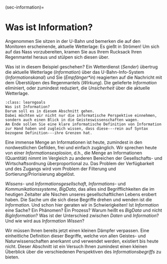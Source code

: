 (sec-information)=
# Was ist Information?

Angenommen Sie sitzen in der U-Bahn und bemerken die auf den Monitoren erscheinende, aktuelle Wetterlage: Es gießt in Strömen!
Um sich auf das Nass vorzubereiten, kramen Sie aus Ihrem Rucksack Ihren Regenmantel heraus und stülpen sich diesen über.

Was ist in diesem Beispiel geschehen?
Ein Wetterdienst (*Sender*) übertrug die aktuelle Wetterlage (*Information*) über das U-Bahn-Info-System (*Informationskanal*) und Sie (*Empfänger\*in*) reagierten auf die Nachricht mit dem Überstülpen des Regenmantels (*Wirkung*).
Die gelieferte *Information* eliminiert, oder zumindest reduziert, die *Unsicherheit* über die aktuelle Wetterlage.

```{admonition} Lernziel
:class: learngoals
Was ist Information?
Darum soll es in diesem Abschnitt gehen.
Dabei möchten wir nicht nur die informatische Perspektive einnehmen, sondern auch einen Blick in die Geisteswissenschaften wagen.
Am Ende sollen Sie eine klare informatische Definition von Information zur Hand haben und zugleich wissen, dass diese---rein auf Syntax bezogene Definition---ihre Grenzen hat.
```

Eine immense Menge an Informationen ist heute, zumindest in den nordwestlichen Gefilden, frei und einfach zugänglich.
Wir sprechen heute von einer *Informationsexplosion*, d.h., die Menge an Informationen (Quantität) nimmt im Vergleich zu anderen Bereichen der Gesellschafts- und Wirtschaftsordnung überproportional zu.
Das Problem der Verfügbarkeit und des Zugangs wird vom Problem der Filterung und Sortierung/Priorisierung abgelöst.

*Wissens-* und *Informationsgesellschaft*, *Informations-* und *Kommunikationssysteme*, *BigData*, das alles sind Begrifflichkeiten die im heutigen Zeitalter alle Nischen unseres gesellschaftlichen Lebens erobert haben.
Die Sache um die sich diese Begriffe drehen und wenden ist die *Information*.
Und schon hier geraten wir in Schwierigkeiten!
Ist *Information* eine Sache? 
Ein Phänomen? 
Ein Prozess?
Warum heißt es *BigData* und nicht *BigInformation*?
Was ist der Unterschied zwischen *Daten* und *Information*?
Und wie wird aus *Information* *Wissen*?

Wir müssen Ihnen bereits jetzt einen kleinen Dämpfer verpassen.
Eine einheitliche Definition dieser Begriffe, welche von allen Geistes- und Naturwissenschaften anerkannt und verwendet werden, existiert bis heute nicht.
Dieser Abschnitt ist ein Versuch Ihnen zumindest einen kleinen Überblick über die verschiedenen Perspektiven des *Informationsbegriffs* zu bieten.